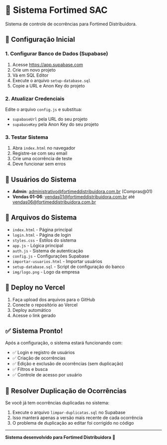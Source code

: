 # 🏥 Sistema Fortimed SAC

Sistema de controle de ocorrências para Fortimed Distribuidora.

## 🚀 Configuração Inicial

### 1. Configurar Banco de Dados (Supabase)
1. Acesse https://app.supabase.com
2. Crie um novo projeto
3. Vá em SQL Editor
4. Execute o arquivo `setup-database.sql`
5. Copie a URL e Anon Key do projeto

### 2. Atualizar Credenciais
Edite o arquivo `config.js` e substitua:
- `supabaseUrl` pela URL do seu projeto
- `supabaseKey` pela Anon Key do seu projeto

### 3. Testar Sistema
1. Abra `index.html` no navegador
2. Registre-se com seu email
3. Crie uma ocorrência de teste
4. Deve funcionar sem erros

## 👥 Usuários do Sistema

- **Admin**: administrativo@fortimeddistribuidora.com.br (Compras@01)
- **Vendas 01-06**: vendas01@fortimeddistribuidora.com.br até vendas06@fortimeddistribuidora.com.br

## 📁 Arquivos do Sistema

- `index.html` - Página principal
- `login.html` - Página de login
- `styles.css` - Estilos do sistema
- `app.js` - Lógica principal
- `auth.js` - Sistema de autenticação
- `config.js` - Configurações Supabase
- `importar-usuarios.html` - Importar usuários
- `setup-database.sql` - Script de configuração do banco
- `img/logo.png` - Logo da empresa

## 🔧 Deploy no Vercel

1. Faça upload dos arquivos para o GitHub
2. Conecte o repositório ao Vercel
3. Deploy automático
4. Acesse o link gerado

## ✅ Sistema Pronto!

Após a configuração, o sistema estará funcionando com:
- ✅ Login e registro de usuários
- ✅ Criação de ocorrências
- ✅ Edição e exclusão de ocorrências (sem duplicação)
- ✅ Filtros e busca
- ✅ Controle de acesso por usuário

## 🔧 Resolver Duplicação de Ocorrências

Se você já tem ocorrências duplicadas no sistema:
1. Execute o arquivo `limpar-duplicatas.sql` no Supabase
2. Isso manterá apenas a versão mais recente de cada ocorrência
3. O problema de duplicação ao editar foi corrigido no código

---

**Sistema desenvolvido para Fortimed Distribuidora** 🏥
